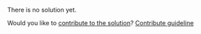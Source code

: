 
There is no solution yet.

Would you like to [contribute to the solution](https://github.com/BFEdev/BFE.dev-solutions/blob/main/problem/intersection-of-two0-sorted-arrays_en.md)? [Contribute guideline](https://github.com/BFEdev/BFE.dev-solutions#how-to-contribute)
